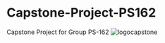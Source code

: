 # Capstone-Project-PS162
Capstone Project for Group PS-162
![logocapstone](https://github.com/dimasramadhan29/Capstone-Project-PS162/assets/79414122/80019eb4-80e9-47cd-b57b-b6a650447cd3)
